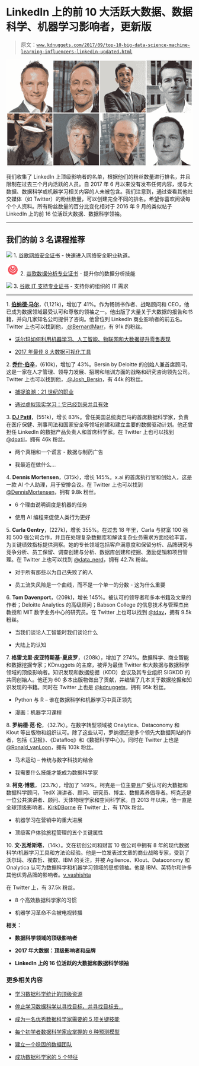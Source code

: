 # LinkedIn 上的前 10 大活跃大数据、数据科学、机器学习影响者，更新版

> 原文：[`www.kdnuggets.com/2017/09/top-10-big-data-science-machine-learning-influencers-linkedin-updated.html`](https://www.kdnuggets.com/2017/09/top-10-big-data-science-machine-learning-influencers-linkedin-updated.html)

![LinkedIn 上的顶级大数据、数据科学影响者](img/b7fd612837d67facd85d5374b4abf2b8.png)

我们收集了 LinkedIn 上顶级影响者的名单，根据他们的粉丝数量进行排名，并且限制在过去三个月内活跃的人员。自 2017 年 6 月以来没有发布任何内容，或与大数据、数据科学或机器学习相关内容的人未被包含。我们注意到，通过查看其他社交媒体（如 Twitter）的粉丝数量，可以创建完全不同的排名。希望你喜欢阅读每个个人资料。所有粉丝数量的百分比变化相对于 2016 年 9 月的类似帖子 LinkedIn 上的前 16 位活跃大数据、数据科学领袖。

* * *

## 我们的前 3 名课程推荐

![](img/0244c01ba9267c002ef39d4907e0b8fb.png) 1\. [谷歌网络安全证书](https://www.kdnuggets.com/google-cybersecurity) - 快速进入网络安全职业轨道。

![](img/e225c49c3c91745821c8c0368bf04711.png) 2\. [谷歌数据分析专业证书](https://www.kdnuggets.com/google-data-analytics) - 提升你的数据分析技能

![](img/0244c01ba9267c002ef39d4907e0b8fb.png) 3\. [谷歌 IT 支持专业证书](https://www.kdnuggets.com/google-itsupport) - 支持你的组织的 IT 需求

* * *

1\. [**伯纳德·马尔**](https://www.linkedin.com/in/bernardmarr/)，(1,121k)，增加了 41%。作为畅销书作者、战略顾问和 CEO，他已成为数据领域最受认可和尊敬的领袖之一。他出版了大量关于大数据的报告和书籍，并向几家知名公司提供了咨询。他曾位列 LinkedIn 商业影响者的前五名。Twitter 上也可以找到他，[ @BernardMarr](https://twitter.com/BernardMarr)，有 91k 的粉丝。

+   [沃尔玛如何利用机器学习、人工智能、物联网和大数据提升零售表现](https://www.linkedin.com/pulse/how-walmart-using-machine-learning-ai-iot-big-data-boost-bernard-marr)

+   [2017 年最佳 8 大数据可视化工具](https://www.linkedin.com/pulse/7-best-data-visualization-tools-2017-bernard-marr)

2\. [**乔什·伯辛**](https://www.linkedin.com/in/bersin/)，(610k)，增加了 43%。Bersin by Deloitte 的创始人兼首席顾问，这是一家在人才管理、领导力发展、招聘和培训方面的战略和研究咨询领先公司。Twitter 上也可以找到他，[ @Josh_Bersin](https://twitter.com/Josh_Bersin)，有 44k 的粉丝。

+   [捕捉浪潮：21 世纪的职业](https://www.linkedin.com/pulse/catch-wave-21st-century-career-josh-bersin)

+   [通过虚拟现实学习：它已经到来并且有效](https://www.linkedin.com/pulse/learning-virtual-reality-its-here-works-josh-bersin)

3\. [**DJ Patil**](https://www.linkedin.com/in/dpatil/)，(551k)，增长 83%。曾任美国总统奥巴马的首席数据科学家，负责在医疗保健、刑事司法和国家安全等领域创建和建立主要的数据驱动计划。他还曾担任 LinkedIn 的数据产品负责人和首席科学家。在 Twitter 上也可以找到 [@dpatil](https://twitter.com/dpatil)，拥有 46k 粉丝。

+   两个真相和一个谎言 - 数据与制药广告

+   我最近在做什么…

4\. **Dennis Mortensen**，(315k)，增长 145%。x.ai 的首席执行官和创始人，这是一款 AI 个人助理，用于安排会议。在 Twitter 上也可以找到 [@DennisMortensen](https://twitter.com/DennisMortensen)，拥有 9.8k 粉丝。

+   6 个理由说明调度是机器的任务

+   使用 AI 编程来促使人类行为更好

5\. **Carla Gentry**，(227k)，增长 355%。在过去 18 年里，Carla 与财富 100 强和 500 强公司合作，并且在处理复杂数据库和解读复杂业务需求方面经验丰富，为关键绩效指标提供洞察。她的专长领域包括客户满意度和保留分析、品牌研究与竞争分析、员工保留、调查创建与分析、数据库创建和挖掘、激励促销和项目管理。在 Twitter 上也可以找到 [@data_nerd](https://twitter.com/data_nerd)，拥有 42.7k 粉丝。

+   对于所有那些以为自己失败了的人

+   员工流失风险是一个曲线，而不是一个单一的分数 - 这为什么重要

6\. **Tom Davenport**，(209k)，增长 145%。被认可的领导者和多本书籍及文章的作者；Deloitte Analytics 的高级顾问；Babson College 的信息技术与管理杰出教授和 MIT 数字业务中心的研究员。在 Twitter 上也可以找到 [@tdav](https://twitter.com/tdav)，拥有 9.5k 粉丝。

+   当我们谈论人工智能时我们谈论什么

+   大陆上的认知

7\. **格雷戈里·皮亚特斯基-夏皮罗**，（208k），增加了 274%。数据科学、商业智能和数据挖掘专家；KDnuggets 的主席，被评为最佳 Twitter 和大数据与数据科学领域的顶级影响者。知识发现和数据挖掘（KDD）会议及其专业组织 SIGKDD 的共同创始人。他还为 60 多本出版物做出了贡献，并编辑了几本关于数据挖掘和知识发现的书籍。同时在 Twitter 上也是 [@kdnuggets](https://twitter.com/kdnuggets)，拥有 95k 粉丝。

+   Python 与 R – 谁在数据科学和机器学习中真正领先

+   漫画：机器学习课程

8\. **罗纳德·范·伦**，（32.7k）。在数字转型领域被 Onalytica、Dataconomy 和 Klout 等出版物和组织认可。除了这些认可，罗纳德还是多个领先大数据网站的作者，包括《卫报》、《Datafloq》和《数据科学中心》。同时在 Twitter 上也是 [@Ronald_vanLoon](https://twitter.com/Ronald_vanLoon)，拥有 103k 粉丝。

+   马术运动 – 传统与数字科技的结合

+   我需要什么技能才能成为数据科学家

9\. **柯克·博恩**，（23.7k），增加了 149%。柯克是一位主要且广受认可的大数据和数据科学顾问，TedX 演讲者、顾问、研究员、博主、数据素养倡导者。柯克还是一位公共演讲者、顾问、天体物理学家和空间科学家。自 2013 年以来，他一直是全球顶级影响者。[KirkDBorne](https://twitter.com/kirkdborne) 在 Twitter 上，有 170k 粉丝。

+   机器学习在营销中的重大进展

+   顶级客户体验旅程管理的五个关键属性

10\. **文·瓦希斯塔**，（14k）。文在初创公司和财富 10 强公司中拥有 8 年的现代数据科学/机器学习工具和方法论经验。他是一位发表过文章的商业战略专家，受到了沃尔玛、埃森哲、微软、IBM 的关注，并被 Agilience、Klout、Dataconomy 和 Onalytica 认可为数据科学和机器学习领域的思想领袖。他是 IBM、英特尔和许多其他优秀品牌的影响者。[v_vashishta](https://twitter.com/)

在 Twitter 上，有 37.5k 粉丝。

+   8 个高效数据科学家的习惯

+   机器学习革命不会被电视转播

**相关：**

+   **数据科学领域的顶级影响者**

+   **2017 年大数据：顶级影响者和品牌**

+   **LinkedIn 上的 16 位活跃的大数据和数据科学领袖**

### 更多相关内容

+   [学习数据科学统计的顶级资源](https://www.kdnuggets.com/2021/12/springboard-top-resources-learn-data-science-statistics.html)

+   [停止学习数据科学以寻找目标，并寻找目标去…](https://www.kdnuggets.com/2021/12/stop-learning-data-science-find-purpose.html)

+   [成为一名优秀数据科学家需要的 5 项关键技能](https://www.kdnuggets.com/2021/12/5-key-skills-needed-become-great-data-scientist.html)

+   [每个初学者数据科学家应掌握的 6 种预测模型](https://www.kdnuggets.com/2021/12/6-predictive-models-every-beginner-data-scientist-master.html)

+   [建立一个稳固的数据团队](https://www.kdnuggets.com/2021/12/build-solid-data-team.html)

+   [成功数据科学家的 5 个特征](https://www.kdnuggets.com/2021/12/5-characteristics-successful-data-scientist.html)
